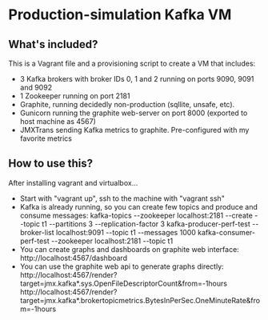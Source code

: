 # Production-simulation Kafka VM

## What's included?

This is a Vagrant file and a provisioning script to create a VM that includes:
* 3 Kafka brokers with broker IDs 0, 1 and 2 running on ports 9090, 9091 and 9092
* 1 Zookeeper running on port 2181
* Graphite, running decidedly non-production (sqllite, unsafe, etc). 
* Gunicorn running the graphite web-server on port 8000 (exported to host machine as 4567)
* JMXTrans sending Kafka metrics to graphite. Pre-configured with my favorite metrics

## How to use this?

After installing vagrant and virtualbox...
* Start with "vagrant up", ssh to the machine with "vagrant ssh"
* Kafka is already running, so you can create few topics and produce and consume messages:
kafka-topics --zookeeper localhost:2181 --create --topic t1 --partitions 3 --replication-factor 3
kafka-producer-perf-test --broker-list localhost:9091 --topic t1 --messages 1000
kafka-consumer-perf-test --zookeeper localhost:2181 --topic t1
* You can create graphs and dashboards on graphite web interface: http://localhost:4567/dashboard
* You can use the graphite web api to generate graphs directly:
http://localhost:4567/render?target=jmx.kafka*.sys.OpenFileDescriptorCount&from=-1hours
http://localhost:4567/render?target=jmx.kafka*.brokertopicmetrics.BytesInPerSec.OneMinuteRate&from=-1hours
